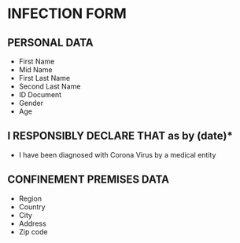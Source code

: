 # INFECTION FORM
## PERSONAL DATA
* First Name
* Mid Name
* First Last Name
* Second Last Name
* ID Document
* Gender
* Age

## I RESPONSIBLY DECLARE THAT as by (date)*
* I have been diagnosed with Corona Virus by a medical entity 

## CONFINEMENT PREMISES DATA
* Region
* Country
* City
* Address
* Zip code
